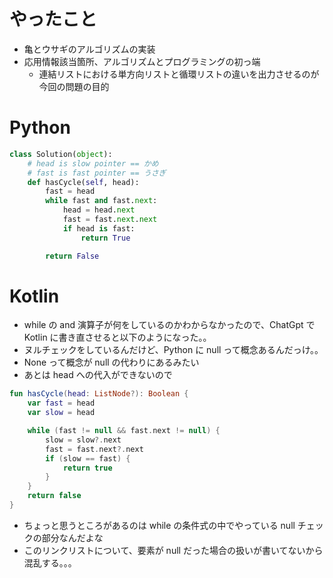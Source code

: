 # やったこと
- 亀とウサギのアルゴリズムの実装
- 応用情報該当箇所、アルゴリズムとプログラミングの初っ端
  - 連結リストにおける単方向リストと循環リストの違いを出力させるのが今回の問題の目的

# Python
```python
class Solution(object):
    # head is slow pointer == かめ
    # fast is fast pointer == うさぎ
    def hasCycle(self, head):
        fast = head
        while fast and fast.next:
            head = head.next
            fast = fast.next.next
            if head is fast:
                return True

        return False
```

# Kotlin
- while の and 演算子が何をしているのかわからなかったので、ChatGpt で Kotlin に書き直させると以下のようになった。。
- ヌルチェックをしているんだけど、Python に null って概念あるんだっけ。。
- None って概念が null の代わりにあるみたい
- あとは head への代入ができないので
```kotlin
fun hasCycle(head: ListNode?): Boolean {
    var fast = head
    var slow = head

    while (fast != null && fast.next != null) {
        slow = slow?.next
        fast = fast.next?.next
        if (slow == fast) {
            return true
        }
    }
    return false
}
```
- ちょっと思うところがあるのは while の条件式の中でやっている null チェックの部分なんだよな
- このリンクリストについて、要素が null だった場合の扱いが書いてないから混乱する。。。